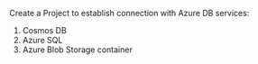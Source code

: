 Create a Project to establish connection with Azure DB services:

1. Cosmos DB
2. Azure SQL
3. Azure Blob Storage container
